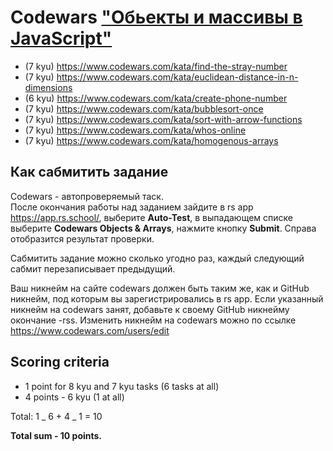# Codewars ["Обьекты и массивы в JavaScript"](https://github.com/rolling-scopes-school/tasks/blob/master/stage0/modules/objects-and-arrays)

- (7 kyu) https://www.codewars.com/kata/find-the-stray-number
- (7 kyu) https://www.codewars.com/kata/euclidean-distance-in-n-dimensions
- (6 kyu) https://www.codewars.com/kata/create-phone-number
- (7 kyu) https://www.codewars.com/kata/bubblesort-once
- (7 kyu) https://www.codewars.com/kata/sort-with-arrow-functions
- (7 kyu) https://www.codewars.com/kata/whos-online
- (7 kyu) https://www.codewars.com/kata/homogenous-arrays

## Как сабмитить задание

Codewars - автопроверяемый таск.  
После окончания работы над заданием зайдите в rs app https://app.rs.school/, выберите **Auto-Test**, в выпадающем списке выберите **Codewars Objects & Arrays**, нажмите кнопку **Submit**. Справа отобразится результат проверки.

Сабмитить задание можно сколько угодно раз, каждый следующий сабмит перезаписывает предыдущий.

Ваш никнейм на сайте codewars должен быть таким же, как и GitHub никнейм, под которым вы зарегистрировались в rs app. Если указанный никнейм на codewars занят, добавьте к своему GitHub никнейму окончание -rss. Изменить никнейм на codewars можно по ссылке https://www.codewars.com/users/edit

## Scoring criteria

- 1 point for 8 kyu and 7 kyu tasks (6 tasks at all)
- 4 points - 6 kyu (1 at all)

Total: 1 _ 6 + 4 _ 1 = 10

**Total sum - 10 points.**
